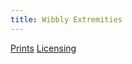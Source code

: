 ```yaml
---
title: Wibbly Extremities
---
```

[Prints](https://pixels.com/featured/wibbly-extremities-brady-lane.html)
[Licensing](https://licensing.pixels.com/featured/wibbly-extremities-brady-lane.html)